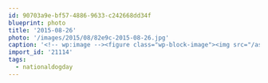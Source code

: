 ```yaml
---
id: 90703a9e-bf57-4886-9633-c242668dd34f
blueprint: photo
title: '2015-08-26'
photo: '/images/2015/08/82e9c-2015-08-26.jpg'
caption: '<!-- wp:image --><figure class="wp-block-image"><img src="/assets/images/2015/08/82e9c-2015-08-26.jpg" /></figure><!-- /wp:image --><!-- wp:paragraph --><p>Happy #nationaldogday. Here''s derp with bonus "I don''t trust you" glare from his kitty friend.</p><!-- /wp:paragraph -->'
import_id: '21114'
tags:
  - nationaldogday
---
```

